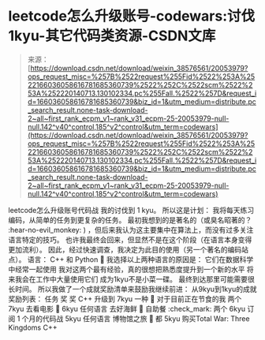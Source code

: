 <!--yml
category: codewars
date: 2022-08-13 11:36:06
-->

# leetcode怎么升级账号-codewars:讨伐1kyu-其它代码类资源-CSDN文库

> 来源：[https://download.csdn.net/download/weixin_38576561/20053979?ops_request_misc=%257B%2522request%255Fid%2522%253A%2522166036058616781685360739%2522%252C%2522scm%2522%253A%252220140713.130102334.pc%255Fall.%2522%257D&request_id=166036058616781685360739&biz_id=1&utm_medium=distribute.pc_search_result.none-task-download-2~all~first_rank_ecpm_v1~rank_v31_ecpm-25-20053979-null-null.142^v40^control,185^v2^control&utm_term=codewars](https://download.csdn.net/download/weixin_38576561/20053979?ops_request_misc=%257B%2522request%255Fid%2522%253A%2522166036058616781685360739%2522%252C%2522scm%2522%253A%252220140713.130102334.pc%255Fall.%2522%257D&request_id=166036058616781685360739&biz_id=1&utm_medium=distribute.pc_search_result.none-task-download-2~all~first_rank_ecpm_v1~rank_v31_ecpm-25-20053979-null-null.142^v40^control,185^v2^control&utm_term=codewars)

leetcode怎么升级账号代码战 我的讨伐到 1 kyu。 所以这是计划： 我将每天练习编码，从简单的任务到更复杂的任务。 最初我想到的是著名的（或臭名昭著的？ :hear-no-evil_monkey: ) ，但后来我认为这主要集中在算法上，而没有过多关注语言特定的技巧。 也许我最终会回来，但显然不是在这个阶段（在语言本身变得更加流利）。 因此，经过快速调查，我决定为此目的使用（另一个著名的编码站点）。 语言： C++ 和 Python :snake: 我选择以上两种语言的原因是： 它们在数据科学中经常一起使用 我对这两个最有经验，真的很想把熟悉度提升到一个新的水平 将来我会在工作中大量使用它们 成为1kyu不是小菜一碟。 最终到达那里可能需要很长时间。 所以我做了一个成就奖励清单来鼓励我继续前进： 从9kyu到1kyu的成就奖励列表： 任务 奖 奖 C++ 升级到 7kyu 一种 :hamburger: 对于目前正在节食的我 两个7kyu 去看电影 :popcorn: 6kyu 任何语言 去好海鲜 :crab: 自助餐 :check_mark: 两个 6kyu 订阅 1 个月的代码战 5kyu 任何语言 博物馆之旅 :bow_and_arrow: 都 5kyu 购买Total War: Three Kingdoms C++